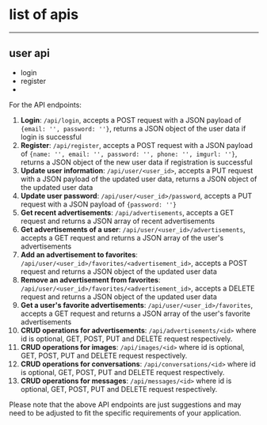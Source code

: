 # list of apis
---

## user api
- login
- register
- 


For the API endpoints:
1. **Login**: `/api/login`, accepts a POST request with a JSON payload of `{email: '', password: ''}`, returns a JSON object of the user data if login is successful
2. **Register**: `/api/register`, accepts a POST request with a JSON payload of `{name: '', email: '', password: '', phone: '', imgurl: ''}`, returns a JSON object of the new user data if registration is successful
3. **Update user information**: `/api/user/<user_id>`, accepts a PUT request with a JSON payload of the updated user data, returns a JSON object of the updated user data
4. **Update user password**: `/api/user/<user_id>/password`, accepts a PUT request with a JSON payload of `{password: ''}`
5. **Get recent advertisements**: `/api/advertisements`, accepts a GET request and returns a JSON array of recent advertisements
6. **Get advertisements of a user**: `/api/user/<user_id>/advertisements`, accepts a GET request and returns a JSON array of the user's advertisements
7. **Add an advertisement to favorites**: `/api/user/<user_id>/favorites/<advertisement_id>`, accepts a POST request and returns a JSON object of the updated user data
8. **Remove an advertisement from favorites**: `/api/user/<user_id>/favorites/<advertisement_id>`, accepts a DELETE request and returns a JSON object of the updated user data
9. **Get a user's favorite advertisements**: `/api/user/<user_id>/favorites`, accepts a GET request and returns a JSON array of the user's favorite advertisements
10. **CRUD operations for advertisements**: `/api/advertisements/<id>` where id is optional, GET, POST, PUT and DELETE request respectively.
11. **CRUD operations for images**: `/api/images/<id>` where id is optional, GET, POST, PUT and DELETE request respectively.
12. **CRUD operations for conversations**: `/api/conversations/<id>` where id is optional, GET, POST, PUT and DELETE request respectively.
13. **CRUD operations for messages**: `/api/messages/<id>` where id is optional, GET, POST, PUT and DELETE request respectively.

Please note that the above API endpoints are just suggestions and may need to be adjusted to fit the specific requirements of your application.